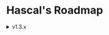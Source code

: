 # Hascal's Roadmap 

<details>
<summary>v1.3.x</summary>

### Base
- C++ in back-end
- `std::shared_ptr` based memory management
- null safety
### Language
- multi library import :
```
use http, random
```

- inline assembly
```
asm("mov e1, bx")
```

- multi line string
``` 
var str = """line1
line2
"""
```

- lambdas :
```
var mythread = thread(@(1000,true){
    print("hi")
})
```

- immutable variables
```
let x : int = 1
```

- function decorators :
```
@static
function add(a:int,b:int) : int {
    return a + b
}
```
- `@no_mm` decorator for manual memory management
- dictionaries :
```
var names_age = dict(string,int,{
   "john" : 25,
   "nickolas" : 38
})

# or :
var foo = {
   "X" : 1,
   "Y" : 2
}
```
- `panic` based error management
### Standard Library
- `json`, `sqlite` library

</details>

